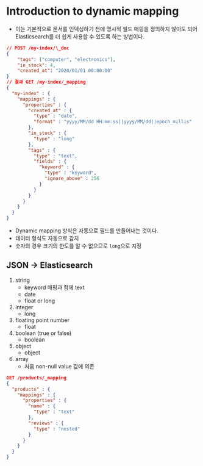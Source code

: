 # Introduction to dynamic mapping

-   이는 기본적으로 문서를 인덱싱하기 전에 명시적 필드 매핑을 정의하지 않아도 되어 Elasticsearch를 더 쉽게 사용할 수 있도록 하는 방법이다.

```json
// POST /my-index/\_doc
{
    "tags": ["computer", "electronics"],
    "in_stock": 4,
    "created_at": "2020/01/01 00:00:00"
}
// 결과 GET /my-index/_mapping
{
  "my-index" : {
    "mappings" : {
      "properties" : {
        "created_at" : {
          "type" : "date",
          "format" : "yyyy/MM/dd HH:mm:ss||yyyy/MM/dd||epoch_millis"
        },
        "in_stock" : {
          "type" : "long"
        },
        "tags" : {
          "type" : "text",
          "fields" : {
            "keyword" : {
              "type" : "keyword",
              "ignore_above" : 256
            }
          }
        }
      }
    }
  }
}
```

-   Dynamic mapping 방식은 자동으로 필드를 만들어내는 것이다.
-   데이터 형식도 자동으로 감지
-   숫자의 경우 크기의 한도를 알 수 없으므로 `long`으로 지정

## JSON -> Elasticsearch

1. string
    - keyword 매핑과 함께 text
    - date
    - float or long
2. integer
    - long
3. floating point number
    - float
4. boolean (true or false)
    - boolean
5. object
    - object
6. array
    - 처음 non-null value 값에 의존

```json
GET /products/_mapping
{
  "products" : {
    "mappings" : {
      "properties" : {
        "name" : {
          "type" : "text"
        },
        "reviews" : {
          "type" : "nested"
        }
      }
    }
  }
}
```
